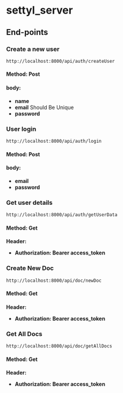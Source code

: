 # settyl_server

## End-points

### Create a new user
    http://localhost:8000/api/auth/createUser

#### Method: Post
#### body: 
<ul>
<li><b>name</b></li>
<li><b>email</b> Should Be Unique</li>
<li><b>password</b></li>
</ul>

### User login
    http://localhost:8000/api/auth/login

#### Method: Post
#### body: 
<ul>
<li><b>email</b></li>
<li><b>password</b></li>
</ul>

### Get user details
    http://localhost:8000/api/auth/getUserData

#### Method: Get
#### Header: <ul><li><b>Authorization:</b> Bearer access_token</li></ul>

### Create New Doc
    http://localhost:8000/api/doc/newDoc

#### Method: Get
#### Header: <ul><li><b>Authorization:</b> Bearer access_token</li></ul>

### Get All Docs
    http://localhost:8000/api/doc/getAllDocs

#### Method: Get
#### Header: <ul><li><b>Authorization:</b> Bearer access_token</li></ul>

